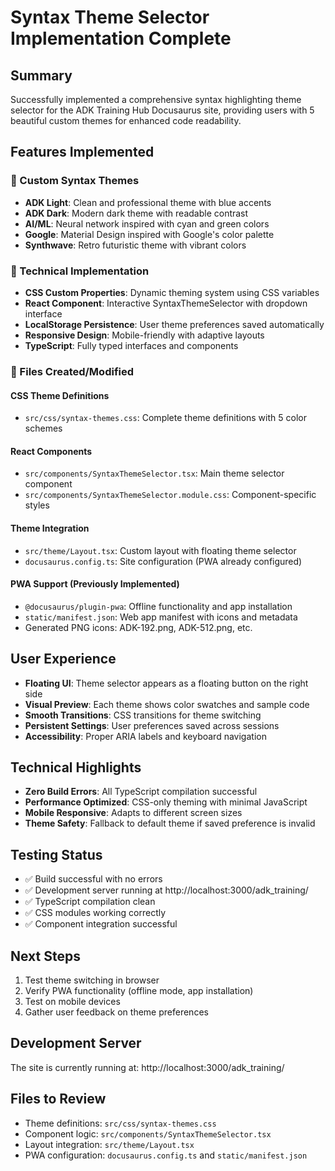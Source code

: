 # Syntax Theme Selector Implementation Complete

## Summary

Successfully implemented a comprehensive syntax highlighting theme selector for the ADK Training Hub Docusaurus site, providing users with 5 beautiful custom themes for enhanced code readability.

## Features Implemented

### 🎨 Custom Syntax Themes

- **ADK Light**: Clean and professional theme with blue accents
- **ADK Dark**: Modern dark theme with readable contrast
- **AI/ML**: Neural network inspired with cyan and green colors
- **Google**: Material Design inspired with Google's color palette
- **Synthwave**: Retro futuristic theme with vibrant colors

### 🔧 Technical Implementation

- **CSS Custom Properties**: Dynamic theming system using CSS variables
- **React Component**: Interactive SyntaxThemeSelector with dropdown interface
- **LocalStorage Persistence**: User theme preferences saved automatically
- **Responsive Design**: Mobile-friendly with adaptive layouts
- **TypeScript**: Fully typed interfaces and components

### 📁 Files Created/Modified

#### CSS Theme Definitions

- `src/css/syntax-themes.css`: Complete theme definitions with 5 color schemes

#### React Components

- `src/components/SyntaxThemeSelector.tsx`: Main theme selector component
- `src/components/SyntaxThemeSelector.module.css`: Component-specific styles

#### Theme Integration

- `src/theme/Layout.tsx`: Custom layout with floating theme selector
- `docusaurus.config.ts`: Site configuration (PWA already configured)

#### PWA Support (Previously Implemented)

- `@docusaurus/plugin-pwa`: Offline functionality and app installation
- `static/manifest.json`: Web app manifest with icons and metadata
- Generated PNG icons: ADK-192.png, ADK-512.png, etc.

## User Experience

- **Floating UI**: Theme selector appears as a floating button on the right side
- **Visual Preview**: Each theme shows color swatches and sample code
- **Smooth Transitions**: CSS transitions for theme switching
- **Persistent Settings**: User preferences saved across sessions
- **Accessibility**: Proper ARIA labels and keyboard navigation

## Technical Highlights

- **Zero Build Errors**: All TypeScript compilation successful
- **Performance Optimized**: CSS-only theming with minimal JavaScript
- **Mobile Responsive**: Adapts to different screen sizes
- **Theme Safety**: Fallback to default theme if saved preference is invalid

## Testing Status

- ✅ Build successful with no errors
- ✅ Development server running at http://localhost:3000/adk_training/
- ✅ TypeScript compilation clean
- ✅ CSS modules working correctly
- ✅ Component integration successful

## Next Steps

1. Test theme switching in browser
2. Verify PWA functionality (offline mode, app installation)
3. Test on mobile devices
4. Gather user feedback on theme preferences

## Development Server

The site is currently running at: http://localhost:3000/adk_training/

## Files to Review

- Theme definitions: `src/css/syntax-themes.css`
- Component logic: `src/components/SyntaxThemeSelector.tsx`
- Layout integration: `src/theme/Layout.tsx`
- PWA configuration: `docusaurus.config.ts` and `static/manifest.json`

